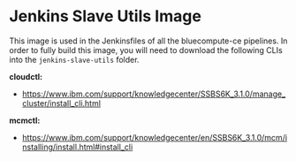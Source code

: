 # Jenkins Slave Utils Image
This image is used in the Jenkinsfiles of all the bluecompute-ce pipelines. In order to fully build this image, you will need to download the following CLIs into the `jenkins-slave-utils` folder.

**cloudctl:**
* https://www.ibm.com/support/knowledgecenter/SSBS6K_3.1.0/manage_cluster/install_cli.html

**mcmctl:**
* https://www.ibm.com/support/knowledgecenter/en/SSBS6K_3.1.0/mcm/installing/install.html#install_cli